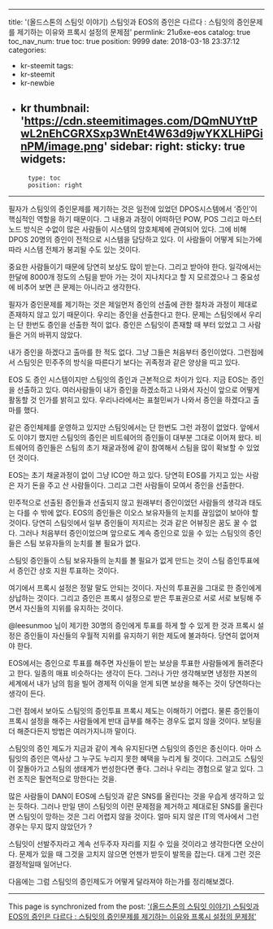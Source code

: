 
---
title: '(올드스톤의 스팀잇 이야기) 스팀잇과 EOS의 증인은 다르다 : 스팀잇의 증인문제를 제기하는 이유와 프록시 설정의 문제점'
permlink: 21u6xe-eos
catalog: true
toc_nav_num: true
toc: true
position: 9999
date: 2018-03-18 23:37:12
categories:
- kr-steemit
tags:
- kr-steemit
- kr-newbie
- kr
thumbnail: 'https://cdn.steemitimages.com/DQmNUYttPwL2nEhCGRXSxp3WnEt4W63d9jwYKXLHiPGinPM/image.png'
sidebar:
    right:
        sticky: true
widgets:
    -
        type: toc
        position: right
---


필자가 스팀잇의 증인문제를 제기하는 것은 일전에 있었던  DPOS시스템에서 ‘증인’이 핵심적인 역할을 하기 때문이다. 그 내용과 과정이 어떠하던  POW, POS 그리고 마스터 노드 방식은 수없이 많은 사람들이 시스템의 암호체제에 관여되어 있다. 그에 비해  DPOS 20명의 증인이 전적으로 시스템을 담당하고 있다. 이 사람들이 어떻게 되는가에 따라 시스템 전체가 붕괴될 수도 있는 것이다. 

중요한 사람들이기 때문에 당연히 보상도 많이 받는다. 그리고 받아야 한다. 일각에서는 한달에 8000개 정도의 스팀을 받아 가는 것이 지나치다고 할 지 모르겠으나 그 중요성에 비추어 보면 큰 문제는 아니라고 생각한다. 

필자가 증인문제를 제기하는 것은 제일먼저 증인의 선출에 관한 절차과 과정이 제대로 존재하지 않고 있기 때문이다. 우리는 증인을 선출한다고 한다. 문제는 스팀잇에서 우리는 단 한번도 증인을 선출한 적이 없다. 증인은 스팀잇이 존재할 때 부터 있었고 그 사람들은 거의 바뀌지 않았다. 

내가 증인을 하겠다고 출마를 한 적도 없다. 그냥 그들은 처음부터 증인이었다. 그런점에서 스팀잇은 민주주의 방식을 따른다기 보다는 귀족정과 같은 양상을 띠고 있다.

EOS 도 증인 시스템이지만 스팀잇의 증인과 근본적으로 차이가 있다. 지금 EOS는 증인을 선출하고 있다. 여러사람들이 내가 증인을 하겠소하고 나와서 자신이 앞으로 어떻게 활동할 것 인가를 밝히고 있다. 우리나라에서는 표철민씨가 나와서 증인을 하겠다고 출마를 했다. 

같은 증인체제를 운영하고 있지만 스팀잇에서는 단 한번도 그런 과정이 없었다. 앞에서도 이야기 했지만 스팀잇의 증인은 비트쉐어의 증인들이 대부분 그대로 이어져 왔다. 비트쉐어의 증인들은 스팀의 초기 채굴과정에 같이 참여해서 스팀을 많이 확보할 수 있었던 것이다. 

 EOS는 초기 채굴과정이 없이 그냥  ICO만 하고 있다. 당연히  EOS를 가지고 있는 사람은 자기 돈을 주고 산 사람들이다. 그리고 그런 사람들이 모여서 증인을 선출한다. 

민주적으로 선출된 증인들과 선출되지 않고 원래부터 증인이었던 사람들의 생각과 태도는 다를 수 밖에 없다.  EOS의 증인들은 이오스 보유자들의 눈치를 끊임없이 보아야 할 것이다. 당연히 스팀잇에서 일부 증인들이 저지르는 것과 같은 어뷰징은 꿈도 꿀 수 없다. 그러나 처음부터 증인이었으며 앞으로도 계속 증인으로 있을 수 있는 스팀잇의 증인들은 스팀 보유자들의 눈치를 볼 필요가 없다.

스팀잇 증인들이 스팀 보유자들의 눈치를 볼 필요가 없게 만드는 것이 스팀 증인투표에서 증인간 상호 지원 투표하는 것이다. 

여기에서 프록시 설정은 정말 말도 안되는 것이다. 자신의 투표권을 그대로 한 증인에게 상납하는 것이다. 그리고 증인은 프록시 설정으로 받은 투표권으로 서로 서로 보팅해 주면서 자신들의 지위를 유지하는 것이다. 

@leesunmoo 님이 제기한 30명의 증인에게 투표를 하게 할 수 있게 한 것과 프록시 설정은 증인들이 자신들의 우월적 지위를 유지하기 위한 제도에 불과하다. 당연히 없어져야 한다.

EOS에서는 증인으로 투표를 해주면 자신들이 받는 보상을 투표한 사람들에게 돌려준다고 한다. 일종의 매표 비슷하다는 생각이 든다. 그러나 가만 생각해보면 냉정한 자본의 세계에서 내가 남의 힘을 빌어 경제적 이익을 얻게 되면 보상을 해주는 것이 당연하다는 생각이 든다. 

그런 점에서 보아도 스팀잇의 증인투표 프록시 제도는 이해하기 어렵다. 물론 증인들이 프록시 설정을 해주는 사람들에게 반대 급부를 해주는 경우도 없지 않을 것이다. 보팅을 더 해준다든지 방법은 여러가지니까 말이다. 

스팀잇의 증인 제도가 지금과 같이 계속 유지된다면 스팀잇의 증인은 종신이다. 아마 스팀잇의 증인은 역사상 그 누구도 누리지 못한 혜택을 누리게 될 것이다. 그러고도 스팀잇이 잘돌아가고 스팀의 생태계가 번성한다면 좋다. 그러나 우리는 경험으로 알고 있다. 그런 조직은 필연적으로 망한다는 것을.

많은 사람들이  DAN이  EOS에  스팀잇과 같은  SNS를 올린다는 것을 우습게 생각하고 있는 듯하다. 그러나 만일 댄이 스팀잇의 이런 문제점을 제거하고 제대로된  SNS를 올린다면 스팀잇이 망하는 것은 그리 어렵지 않을 것이다. 얼마 되지 않은  IT의 역사에서 그런 경우는 무지 많지 않았던가 ? 

스팀잇이 선발주자라고 계속 선두주자 자리를 지킬 수 있을 것이라고 생각한다면 오산이다. 문제가 있을 때 그것을 고치지 않으면 언젠가 받듯이 발목을 잡는다. 대게 그런 것은 결정적일때 일어난다. 

다음에는 그럼 스팀잇의 증인제도가 어떻게 달라져야 하는가를 정리해보겠다.

- - -

This page is synchronized from the post: ['(올드스톤의 스팀잇 이야기) 스팀잇과 EOS의 증인은 다르다 : 스팀잇의 증인문제를 제기하는 이유와 프록시 설정의 문제점'](https://steemit.com/@oldstone/21u6xe-eos)
